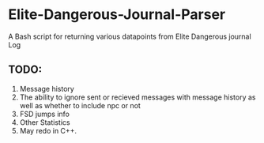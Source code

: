 # Elite-Dangerous-Journal-Parser
A Bash script for returning various datapoints from Elite Dangerous journal Log


## TODO:

1. Message history
2. The ability to ignore sent or recieved messages with message history as well as whether to include npc or not
3. FSD jumps info
4. Other Statistics
5. May redo in C++.
